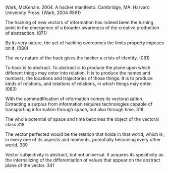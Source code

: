 ﻿Wark, McKenzie. 2004. A hacker manifesto. Cambridge, MA: Harvard University Press.
{Wark, 2004 #561}

The hacking of new vectors of information has indeed been the turning point in the emergence of a broader awareness of the creative production of abstraction. (071)

By its very nature, the act of hacking overcomes the limits property imposes on it. (080)

The very nature of the hack gives the hacker a crisis of identity. (081)

To hack is to abstract. To abstract is to produce the plane upon which different things may enter into relation. It is to produce the names and numbers, the locations and trajectories of those things. It is to produce kinds of relations, and relations of relations, in which things may enter. (083)

With the commodification of information comes its vectoralization. Extracting a surplus from information requires technologies capable of transporting information through space, but also through time. 318

The whole potential of space and time becomes the object of the vectoral class 318

The vector perfected would be the relation that holds in that world, which is, in every one of its aspects and moments, potentially becoming every other world. 339

Vector subjectivity is abstract, but not universal. It acquires its specificity as the internalizing of the differentiation of values that appear on the abstract plane of the vector. 341
